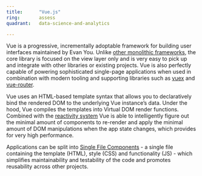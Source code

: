 ```yaml
---
title:      "Vue.js"
ring:       assess
quadrant:   data-science-and-analytics

---
```


Vue is a progressive, incrementally adoptable framework for building user interfaces maintained by Evan You. Unlike [other monolithic frameworks](http://vuejs.org/v2/guide/comparison.html), the core library is focused on the view layer only and is very easy to pick up and integrate with other libraries or existing projects. Vue is also perfectly capable of powering sophisticated single-page applications when used in combination with modern tooling and supporting libraries such as [vuex](https://vuex.vuejs.org/en/) and [vue-router](http://router.vuejs.org/en/).

Vue uses an HTML-based template syntax that allows you to declaratively bind the rendered DOM to the underlying Vue instance’s data. Under the hood, Vue compiles the templates into Virtual DOM render functions. Combined with the [reactivity system](http://vuejs.org/v2/guide/reactivity.html) Vue is able to intelligently figure out the minimal amount of components to re-render and apply the minimal amount of DOM manipulations when the app state changes, which provides for very high performance.

Applications can be split into [Single File Components](http://vuejs.org/v2/guide/single-file-components.html) - a single file containing the template (HTML), style (CSS) and functionality (JS) - which simplifies maintainability and testability of the code and promotes reusability across other projects.
